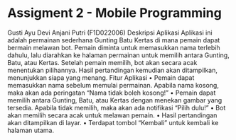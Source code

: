 # Assigment 2 - Mobile Programming
Gusti Ayu Devi Anjani Putri (F1D022006)
Deskripsi Aplikasi
Aplikasi ini adalah permainan sederhana Gunting Batu Kertas di mana pemain dapat bermain melawan bot. Pemain diminta untuk memasukkan nama terlebih dahulu, lalu diarahkan ke halaman permainan untuk memilih antara Gunting, Batu, atau Kertas. Setelah pemain memilih, bot akan secara acak menentukan pilihannya. Hasil pertandingan kemudian akan ditampilkan, menunjukkan siapa yang menang.
Fitur Aplikasi
•	Pemain dapat memasukkan nama sebelum memulai permainan. Apabila nama kosong, maka akan ada peringatan “Nama tidak boleh kosong!”
•	Pemain dapat memilih antara Gunting, Batu, atau Kertas dengan menekan gambar yang tersedia. Apabila tidak memilih, maka akan ada notifikasi “Pilih dulu!”
•	Bot akan memilih secara acak untuk melawan pemain.
•	Hasil pertandingan akan ditampilkan di layar.
•	Terdapat tombol “Kembali” untuk kembali ke halaman utama.
